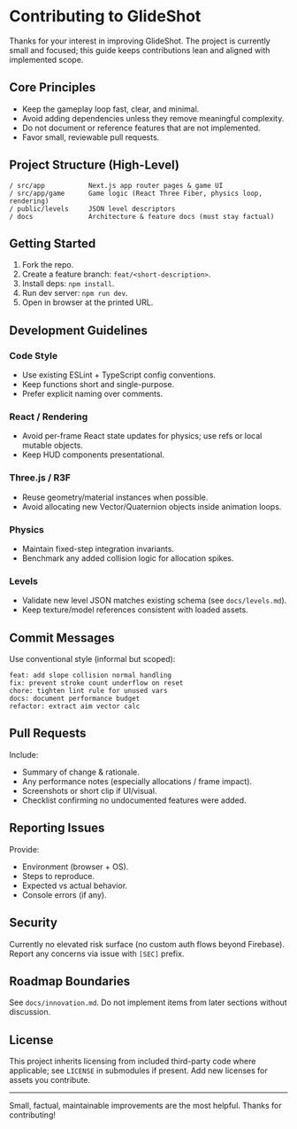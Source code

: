 # Contributing to GlideShot

Thanks for your interest in improving GlideShot. The project is currently small and focused; this guide keeps contributions lean and aligned with implemented scope.

## Core Principles

- Keep the gameplay loop fast, clear, and minimal.
- Avoid adding dependencies unless they remove meaningful complexity.
- Do not document or reference features that are not implemented.
- Favor small, reviewable pull requests.

## Project Structure (High-Level)

```text
/ src/app           Next.js app router pages & game UI
/ src/app/game      Game logic (React Three Fiber, physics loop, rendering)
/ public/levels     JSON level descriptors
/ docs              Architecture & feature docs (must stay factual)
```

## Getting Started

1. Fork the repo.
2. Create a feature branch: `feat/<short-description>`.
3. Install deps: `npm install`.
4. Run dev server: `npm run dev`.
5. Open in browser at the printed URL.

## Development Guidelines

### Code Style

- Use existing ESLint + TypeScript config conventions.
- Keep functions short and single-purpose.
- Prefer explicit naming over comments.

### React / Rendering

- Avoid per-frame React state updates for physics; use refs or local mutable objects.
- Keep HUD components presentational.

### Three.js / R3F

- Reuse geometry/material instances when possible.
- Avoid allocating new Vector/Quaternion objects inside animation loops.

### Physics

- Maintain fixed-step integration invariants.
- Benchmark any added collision logic for allocation spikes.

### Levels

- Validate new level JSON matches existing schema (see `docs/levels.md`).
- Keep texture/model references consistent with loaded assets.

## Commit Messages

Use conventional style (informal but scoped):

```text
feat: add slope collision normal handling
fix: prevent stroke count underflow on reset
chore: tighten lint rule for unused vars
docs: document performance budget
refactor: extract aim vector calc
```

## Pull Requests

Include:

- Summary of change & rationale.
- Any performance notes (especially allocations / frame impact).
- Screenshots or short clip if UI/visual.
- Checklist confirming no undocumented features were added.

## Reporting Issues

Provide:

- Environment (browser + OS).
- Steps to reproduce.
- Expected vs actual behavior.
- Console errors (if any).

## Security

Currently no elevated risk surface (no custom auth flows beyond Firebase). Report any concerns via issue with `[SEC]` prefix.

## Roadmap Boundaries

See `docs/innovation.md`. Do not implement items from later sections without discussion.

## License

This project inherits licensing from included third-party code where applicable; see `LICENSE` in submodules if present. Add new licenses for assets you contribute.

---
Small, factual, maintainable improvements are the most helpful. Thanks for contributing!
